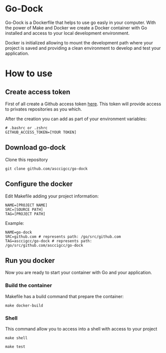 # Go-Dock

Go-Dock is a Dockerfile that helps to use go easly in your computer. With the power of Make and Docker we create a Docker container with Go installed and access to your local development environment.

Docker is initialized allowing to mount the development path where your project is saved and providing a clean environment to develop and test your application.

# How to use

## Create access token

First of all create a Github access token [here](https://docs.github.com/en/github/authenticating-to-github/creating-a-personal-access-token). This token will provide access to privates repositories as you which.

After the creation you can add as part of your environment variables:

```
# .bashrc or .zshrc
GITHUB_ACCESS_TOKEN=[YOUR TOKEN]
```
## Download go-dock

Clone this repository

```
git clone github.com/asccigcc/go-dock
```
## Configure the docker

Edit Makefile adding your project information:

```
NAME=[PROJECT NAME] 
SRC=[SOURCE PATH]
TAG=[PROJECT PATH]
```

Example:

```
NAME=go-dock 
SRC=github.com # represents path: /go/src/github.com
TAG=asccigcc/go-dock # represents path: /go/src/github.com/asccigcc/go-dock
```
## Run you docker

Now you are ready to start your container with Go and your application. 

### Build the container
Makefile has a build command that prepare the container:

```
make docker-build
```
### Shell

This command allow you to access into a shell with access to your project

```
make shell
```


```
make test
```